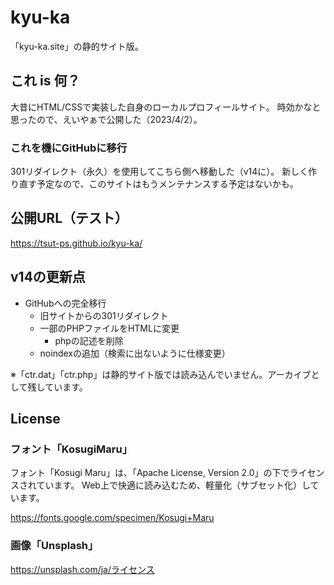 # kyu-ka

「kyu-ka.site」の静的サイト版。

## これ is 何？

大昔にHTML/CSSで実装した自身のローカルプロフィールサイト。
時効かなと思ったので、えいやぁで公開した（2023/4/2）。

### これを機にGitHubに移行

301リダイレクト（永久）を使用してこちら側へ移動した（v14に）。
新しく作り直す予定なので、このサイトはもうメンテナンスする予定はないかも。

## 公開URL（テスト）

https://tsut-ps.github.io/kyu-ka/

## v14の更新点

- GitHubへの完全移行
  - 旧サイトからの301リダイレクト
  - 一部のPHPファイルをHTMLに変更
    - phpの記述を削除
  - noindexの追加（検索に出ないように仕様変更）

※「ctr.dat」「ctr.php」は静的サイト版では読み込んでいません。アーカイブとして残しています。

## License

### フォント「KosugiMaru」

フォント「Kosugi Maru」は、「Apache License, Version 2.0」の下でライセンスされています。
Web上で快適に読み込むため、軽量化（サブセット化）しています。

https://fonts.google.com/specimen/Kosugi+Maru

### 画像「Unsplash」

https://unsplash.com/ja/ライセンス